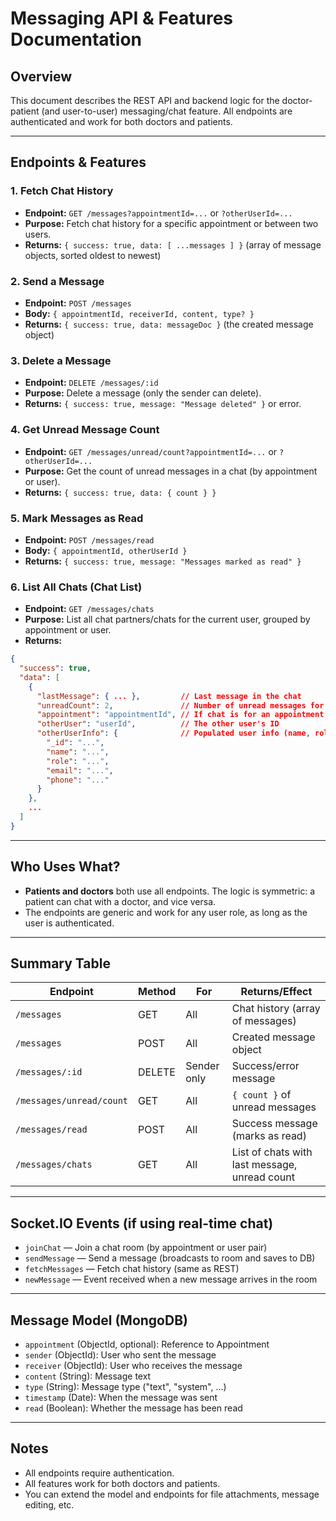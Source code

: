 # Messaging API & Features Documentation

## Overview
This document describes the REST API and backend logic for the doctor-patient (and user-to-user) messaging/chat feature. All endpoints are authenticated and work for both doctors and patients.

---

## Endpoints & Features

### 1. Fetch Chat History
- **Endpoint:** `GET /messages?appointmentId=...` or `?otherUserId=...`
- **Purpose:** Fetch chat history for a specific appointment or between two users.
- **Returns:** `{ success: true, data: [ ...messages ] }` (array of message objects, sorted oldest to newest)

### 2. Send a Message
- **Endpoint:** `POST /messages`
- **Body:** `{ appointmentId, receiverId, content, type? }`
- **Returns:** `{ success: true, data: messageDoc }` (the created message object)

### 3. Delete a Message
- **Endpoint:** `DELETE /messages/:id`
- **Purpose:** Delete a message (only the sender can delete).
- **Returns:** `{ success: true, message: "Message deleted" }` or error.

### 4. Get Unread Message Count
- **Endpoint:** `GET /messages/unread/count?appointmentId=...` or `?otherUserId=...`
- **Purpose:** Get the count of unread messages in a chat (by appointment or user).
- **Returns:** `{ success: true, data: { count } }`

### 5. Mark Messages as Read
- **Endpoint:** `POST /messages/read`
- **Body:** `{ appointmentId, otherUserId }`
- **Returns:** `{ success: true, message: "Messages marked as read" }`

### 6. List All Chats (Chat List)
- **Endpoint:** `GET /messages/chats`
- **Purpose:** List all chat partners/chats for the current user, grouped by appointment or user.
- **Returns:**
```json
{
  "success": true,
  "data": [
    {
      "lastMessage": { ... },         // Last message in the chat
      "unreadCount": 2,               // Number of unread messages for the user
      "appointment": "appointmentId", // If chat is for an appointment
      "otherUser": "userId",          // The other user's ID
      "otherUserInfo": {              // Populated user info (name, role, email, phone)
        "_id": "...",
        "name": "...",
        "role": "...",
        "email": "...",
        "phone": "..."
      }
    },
    ...
  ]
}
```

---

## Who Uses What?
- **Patients and doctors** both use all endpoints. The logic is symmetric: a patient can chat with a doctor, and vice versa.
- The endpoints are generic and work for any user role, as long as the user is authenticated.

---

## Summary Table
| Endpoint                        | Method | For           | Returns/Effect                                 |
|----------------------------------|--------|---------------|-----------------------------------------------|
| `/messages`                     | GET    | All           | Chat history (array of messages)              |
| `/messages`                     | POST   | All           | Created message object                        |
| `/messages/:id`                 | DELETE | Sender only   | Success/error message                         |
| `/messages/unread/count`        | GET    | All           | `{ count }` of unread messages                |
| `/messages/read`                | POST   | All           | Success message (marks as read)               |
| `/messages/chats`               | GET    | All           | List of chats with last message, unread count |

---

## Socket.IO Events (if using real-time chat)
- `joinChat` — Join a chat room (by appointment or user pair)
- `sendMessage` — Send a message (broadcasts to room and saves to DB)
- `fetchMessages` — Fetch chat history (same as REST)
- `newMessage` — Event received when a new message arrives in the room

---

## Message Model (MongoDB)
- `appointment` (ObjectId, optional): Reference to Appointment
- `sender` (ObjectId): User who sent the message
- `receiver` (ObjectId): User who receives the message
- `content` (String): Message text
- `type` (String): Message type ("text", "system", ...)
- `timestamp` (Date): When the message was sent
- `read` (Boolean): Whether the message has been read

---

## Notes
- All endpoints require authentication.
- All features work for both doctors and patients.
- You can extend the model and endpoints for file attachments, message editing, etc.
